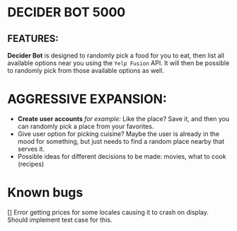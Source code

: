 # DECIDER BOT 5000

## FEATURES:
**Decider Bot** is designed to randomly pick a food for you to eat, then
list all available options near you using the ```Yelp Fusion``` API.
It will then be possible to randomly pick from those available options as well.


# AGGRESSIVE EXPANSION:
- **Create user accounts** 
	*for example:* Like the place? Save it, and then you can randomly pick a place from your favorites.
- Give user option for picking cuisine? Maybe the user is already in the mood for something, but just needs to find a random place nearby that serves it.
- Possible ideas for different decisions to be made: movies, what to
  cook (recipes) 

# Known bugs
[] Error getting prices for some locales causing it to crash on display. Should implement test case for this.